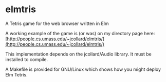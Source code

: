 elmtris
=======

A Tetris game for the web browser written in Elm

A working example of the game is (or was) on my directory page here: [http://people.cs.umass.edu/~jcollard/elmtris/](http://people.cs.umass.edu/~jcollard/elmtris/)

This implementation depends on the jcollard/Audio library. It must be installed to compile.

A Makefile is provided for GNU/Linux which shows how you might deploy Elm Tetris.
